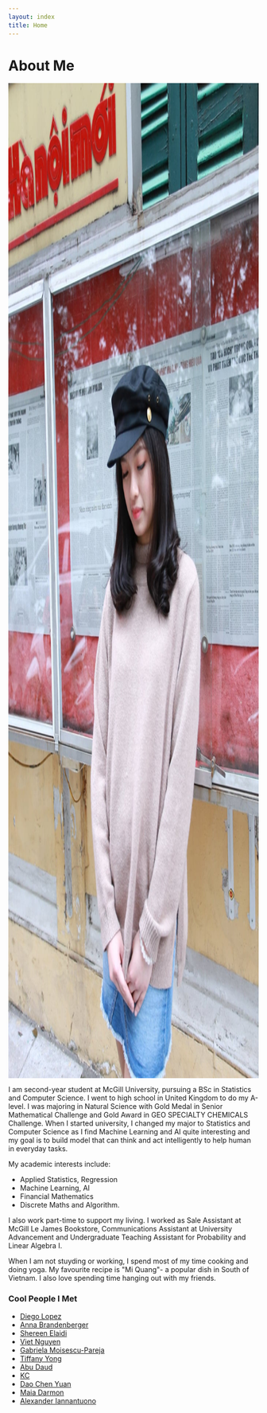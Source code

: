 ```yaml
---
layout: index
title: Home
---
```

# About Me 
<img alt="A picture of me" src="images/profile.jpg" style="height: 50vh; display: block; margin: 1em auto;">
I am second-year student at McGill University, pursuing a BSc in Statistics and Computer Science.  I went to high school in United Kingdom to do my A-level. I was majoring in Natural Science with Gold Medal in Senior Mathematical Challenge and Gold Award in GEO SPECIALTY CHEMICALS Challenge. When I started university, I changed my major to Statistics and Computer Science as I find Machine Learning and AI quite interesting and my goal is to build model that can think and act intelligently to help human in everyday tasks. 

My academic interests include: 
+ Applied Statistics, Regression
+ Machine Learning, AI
+ Financial Mathematics
+ Discrete Maths and Algorithm. 

I also work part-time to support my living. I worked as Sale Assistant at McGill Le James Bookstore, Communications Assistant at University Advancement and Undergraduate Teaching Assistant for Probability and Linear Algebra I. 

When I am not stuyding or working, I spend most of my time cooking and doing yoga. My favourite recipe is "Mi Quang"- a popular dish in South of Vietnam. I also love spending time hanging out with my friends. 

### Cool People I Met 
+ [Diego Lopez](https://diegolopez.me/)
+ [Anna Brandenberger](https://abrandenberger.github.io/)
+ [Shereen Elaidi](https://shereenelaidi.github.io/)
+ [Viet Nguyen](https://opent03.github.io/)
+ [Gabriela Moisescu-Pareja](https://gabrielamp.github.io/)
+ [Tiffany Yong](https://tiffanyyong.github.io/)
+ [Abu Daud](https://abubakardaud.github.io/)
+ [KC](https://kctsiolis.github.io/)
+ [Dao Chen Yuan](https://daocheny.github.io/)
+ [Maia Darmon ](https://maiadd.github.io/)
+ [Alexander Iannantuono](https://alexander.iannantuono.org/)




